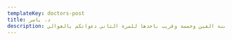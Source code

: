 ```yaml
---
templateKey: doctors-post
title: د. ياسر
description: دكتور جراحة حائز على شهادات عالمية جدا من ايطاليا والمانيا والسعودية ماخد افضل دكتور في العالم لسنة الفين وخمسة وقريب باخدها للمرة الثاني دعواتكم يالغوالي
---
```

